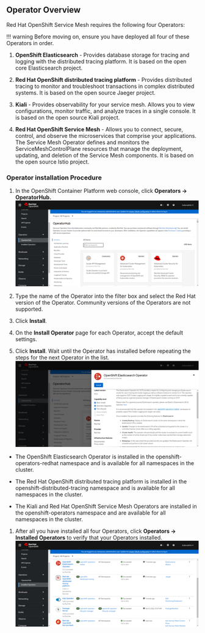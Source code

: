 ## Operator Overview

Red Hat OpenShift Service Mesh requires the following four Operators:

!!! warning
    Before moving on, ensure you have deployed all four of these Operators in order.

1. **OpenShift Elasticsearch** - Provides database storage for tracing and logging with the distributed tracing platform. It is based on the open core Elasticsearch project.

1. **Red Hat OpenShift distributed tracing platform** - Provides distributed tracing to monitor and troubleshoot transactions in complex distributed systems. It is based on the open source Jaeger project.

1. **Kiali** - Provides observability for your service mesh. Allows you to view configurations, monitor traffic, and analyze traces in a single console. It is based on the open source Kiali project.

1. **Red Hat OpenShift Service Mesh** - Allows you to connect, secure, control, and observe the microservices that comprise your applications. The Service Mesh Operator defines and monitors the ServiceMeshControlPlane resources that manage the deployment, updating, and deletion of the Service Mesh components. It is based on the open source Istio project.

### Operator installation Procedure

1. In the OpenShift Container Platform web console, click **Operators → OperatorHub.**
![operator hub](../assets/images/operatorhub.png)

1. Type the name of the Operator into the filter box and select the Red Hat version of the Operator. Community versions of the Operators are not supported.

1. Click **Install**.

1. On the **Install Operator** page for each Operator, accept the default settings.

1. Click **Install**. Wait until the Operator has installed before repeating the steps for the next Operator in the list.
![Operator Install](../assets/images/operatorhub-click-install.png)

  * The OpenShift Elasticsearch Operator is installed in the openshift-operators-redhat namespace and is available for all namespaces in the cluster.

  * The Red Hat OpenShift distributed tracing platform is installed in the openshift-distributed-tracing namespace and is available for all namespaces in the cluster.

  * The Kiali and Red Hat OpenShift Service Mesh Operators are installed in the openshift-operators namespace and are available for all namespaces in the cluster.

1. After all you have installed all four Operators, click **Operators → Installed Operators** to verify that your Operators installed.
![Installed Operators](../assets/images/show-installed-operators.png)
